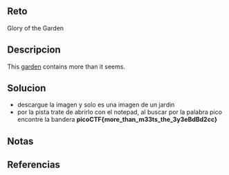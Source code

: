 
## Reto
Glory of the Garden


## Descripcion
This [garden](https://jupiter.challenges.picoctf.org/static/d0e1ffb10fc0017c6a82c57900f3ffe3/garden.jpg) contains more than it seems.

## Solucion
- descargue la imagen y solo es una imagen de un jardin
- por la pista trate de abrirlo con el notepad, al buscar por la palabra pico encontre la bandera **picoCTF{more_than_m33ts_the_3y3eBdBd2cc}**

## Notas

## Referencias
